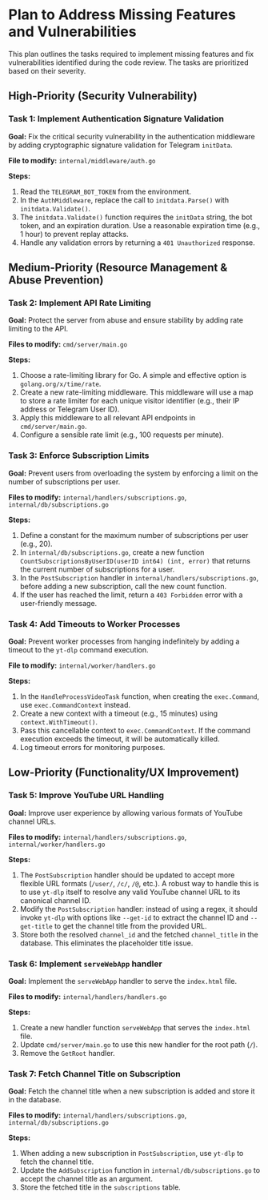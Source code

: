 # Plan to Address Missing Features and Vulnerabilities

This plan outlines the tasks required to implement missing features and fix vulnerabilities identified during the code review. The tasks are prioritized based on their severity.

## High-Priority (Security Vulnerability)

### Task 1: Implement Authentication Signature Validation

**Goal:** Fix the critical security vulnerability in the authentication middleware by adding cryptographic signature validation for Telegram `initData`.

**File to modify:** `internal/middleware/auth.go`

**Steps:**
1.  Read the `TELEGRAM_BOT_TOKEN` from the environment.
2.  In the `AuthMiddleware`, replace the call to `initdata.Parse()` with `initdata.Validate()`.
3.  The `initdata.Validate()` function requires the `initData` string, the bot token, and an expiration duration. Use a reasonable expiration time (e.g., 1 hour) to prevent replay attacks.
4.  Handle any validation errors by returning a `401 Unauthorized` response.

## Medium-Priority (Resource Management & Abuse Prevention)

### Task 2: Implement API Rate Limiting

**Goal:** Protect the server from abuse and ensure stability by adding rate limiting to the API.

**Files to modify:** `cmd/server/main.go`

**Steps:**
1.  Choose a rate-limiting library for Go. A simple and effective option is `golang.org/x/time/rate`.
2.  Create a new rate-limiting middleware. This middleware will use a map to store a rate limiter for each unique visitor identifier (e.g., their IP address or Telegram User ID).
3.  Apply this middleware to all relevant API endpoints in `cmd/server/main.go`.
4.  Configure a sensible rate limit (e.g., 100 requests per minute).

### Task 3: Enforce Subscription Limits

**Goal:** Prevent users from overloading the system by enforcing a limit on the number of subscriptions per user.

**Files to modify:** `internal/handlers/subscriptions.go`, `internal/db/subscriptions.go`

**Steps:**
1.  Define a constant for the maximum number of subscriptions per user (e.g., 20).
2.  In `internal/db/subscriptions.go`, create a new function `CountSubscriptionsByUserID(userID int64) (int, error)` that returns the current number of subscriptions for a user.
3.  In the `PostSubscription` handler in `internal/handlers/subscriptions.go`, before adding a new subscription, call the new count function.
4.  If the user has reached the limit, return a `403 Forbidden` error with a user-friendly message.

### Task 4: Add Timeouts to Worker Processes

**Goal:** Prevent worker processes from hanging indefinitely by adding a timeout to the `yt-dlp` command execution.

**File to modify:** `internal/worker/handlers.go`

**Steps:**
1.  In the `HandleProcessVideoTask` function, when creating the `exec.Command`, use `exec.CommandContext` instead.
2.  Create a new context with a timeout (e.g., 15 minutes) using `context.WithTimeout()`.
3.  Pass this cancellable context to `exec.CommandContext`. If the command execution exceeds the timeout, it will be automatically killed.
4.  Log timeout errors for monitoring purposes.

## Low-Priority (Functionality/UX Improvement)

### Task 5: Improve YouTube URL Handling

**Goal:** Improve user experience by allowing various formats of YouTube channel URLs.

**Files to modify:** `internal/handlers/subscriptions.go`, `internal/worker/handlers.go`

**Steps:**
1.  The `PostSubscription` handler should be updated to accept more flexible URL formats (`/user/`, `/c/`, `/@`, etc.). A robust way to handle this is to use `yt-dlp` itself to resolve any valid YouTube channel URL to its canonical channel ID.
2.  Modify the `PostSubscription` handler: instead of using a regex, it should invoke `yt-dlp` with options like `--get-id` to extract the channel ID and `--get-title` to get the channel title from the provided URL.
3.  Store both the resolved `channel_id` and the fetched `channel_title` in the database. This eliminates the placeholder title issue.

### Task 6: Implement `serveWebApp` handler

**Goal:** Implement the `serveWebApp` handler to serve the `index.html` file.

**Files to modify:** `internal/handlers/handlers.go`

**Steps:**
1.  Create a new handler function `serveWebApp` that serves the `index.html` file.
2.  Update `cmd/server/main.go` to use this new handler for the root path (`/`).
3.  Remove the `GetRoot` handler.

### Task 7: Fetch Channel Title on Subscription

**Goal:** Fetch the channel title when a new subscription is added and store it in the database.

**Files to modify:** `internal/handlers/subscriptions.go`, `internal/db/subscriptions.go`

**Steps:**
1.  When adding a new subscription in `PostSubscription`, use `yt-dlp` to fetch the channel title.
2.  Update the `AddSubscription` function in `internal/db/subscriptions.go` to accept the channel title as an argument.
3.  Store the fetched title in the `subscriptions` table.
